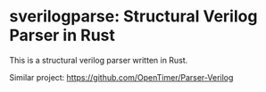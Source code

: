 # sverilogparse: Structural Verilog Parser in Rust
This is a structural verilog parser written in Rust.

Similar project: https://github.com/OpenTimer/Parser-Verilog
